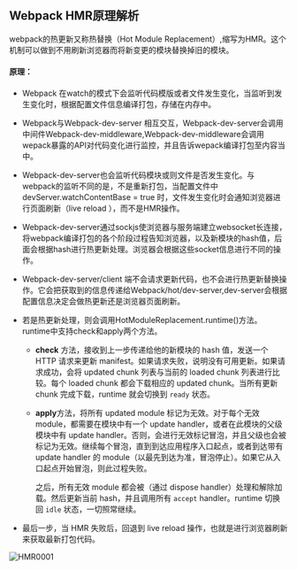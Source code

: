 ## Webpack HMR原理解析

webpack的热更新又称热替换（Hot Module Replacement）,缩写为HMR。这个机制可以做到不用刷新浏览器而将新变更的模块替换掉旧的模块。

#### 原理：

- Webpack 在watch的模式下会监听代码模版或者文件发生变化，当监听到发生变化时，根据配置文件信息编译打包，存储在内存中。

- Webpack与Webpack-dev-server 相互交互，Webpack-dev-server会调用中间件Webpack-dev-middleware,Webpack-dev-middleware会调用wepack暴露的API对代码变化进行监控，并且告诉wepack编译打包至内容当中。

- Webpack-dev-server也会监听代码模块或则文件是否发生变化。与webpack的监听不同的是，不是重新打包，当配置文件中devServer.watchContentBase = true 时，文件发生变化时会通知浏览器进行页面刷新（live reload ），而不是HMR操作。

- Webpack-dev-server通过sockjs使浏览器与服务端建立websocket长连接，将webpack编译打包的各个阶段过程告知浏览器，以及新模块的hash值，后面会根据hash进行热更新处理。浏览器会根据这些socket信息进行不同的操作。

- Webpack-dev-server/client 端不会请求更新代码，也不会进行热更新替换操作。它会把获取到的信息传递给Webpack/hot/dev-server,dev-server会根据配置信息决定会做热更新还是浏览器页面刷新。

- 若是热更新处理，则会调用HotModuleReplacement.runtime()方法。runtime中支持check和apply两个方法。

  - **check**   方法，接收到上一步传递给他的新模块的 hash 值，发送一个 HTTP 请求来更新 manifest。如果请求失败，说明没有可用更新。如果请求成功，会将 updated chunk 列表与当前的 loaded chunk 列表进行比较。每个 loaded chunk 都会下载相应的 updated chunk。当所有更新 chunk 完成下载，runtime 就会切换到 `ready` 状态。

  - **apply**方法，将所有 updated module 标记为无效。对于每个无效 module，都需要在模块中有一个 update handler，或者在此模块的父级模块中有 update handler。否则，会进行无效标记冒泡，并且父级也会被标记为无效。继续每个冒泡，直到到达应用程序入口起点，或者到达带有 update handler 的 module（以最先到达为准，冒泡停止）。如果它从入口起点开始冒泡，则此过程失败。

    之后，所有无效 module 都会被（通过 dispose handler）处理和解除加载。然后更新当前 hash，并且调用所有 `accept` handler。runtime 切换回 `idle` 状态，一切照常继续。

- 最后一步，当 HMR 失败后，回退到 live reload 操作，也就是进行浏览器刷新来获取最新打包代码。

![HMR0001](/Users/wuzhigang/Desktop/myfront/Webpack/HMR0001.jpg)